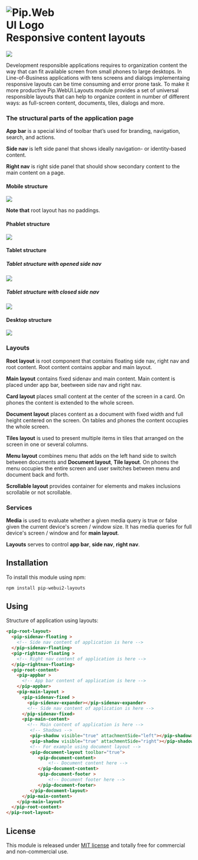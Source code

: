 # <img src="https://github.com/pip-webui/pip-webui/raw/master/doc/Logo.png" alt="Pip.WebUI Logo" style="max-width:30%"> <br/> Responsive content layouts

![](https://img.shields.io/badge/license-MIT-blue.svg)

Development responsible applications requires to organization content the way that can fit available screen from small phones to large desktops. In Line-of-Business applications with tens screens and dialogs implementaing responsive layouts can be time consuming and error prone task. To make it more productive Pip.WebUI.Layouts module provides a set of universal responsible layouts that can help to organize content in number of different ways: as full-screen content, documents, tiles, dialogs and more.

### The structural parts of the application page

**App bar** is a special kind of toolbar that’s used for branding, navigation, search, and actions.

**Side nav** is left side panel that shows ideally navigation- or identity-based content. 

**Right nav** is right side panel that should show secondary content to the main content on a page.

#### Mobile structure

<a href="https://github.com/pip-webui2/pip-webui2-layouts/raw/master/doc/images/mobile_layout.png" style="display: block">
    <img src="https://github.com/pip-webui2/pip-webui2-layouts/raw/master/doc/images/mobile_layout.png"/>
</a>

**Note that** root layout has no paddings.

#### Phablet structure

<a href="https://github.com/pip-webui2/pip-webui2-layouts/raw/master/doc/images/fablet_layout.png" style="display: block">
    <img src="https://github.com/pip-webui2/pip-webui2-layouts/raw/master/doc/images/fablet_layout.png"/>
</a>

#### Tablet structure

##### Tablet structure with opened side nav

<a href="https://github.com/pip-webui2/pip-webui2-layouts/raw/master/doc/images/tablet_layout_opened.png" style="display: block">
    <img src="https://github.com/pip-webui2/pip-webui2-layouts/raw/master/doc/images/tablet_layout_opened.png"/>
</a>

##### Tablet structure with closed side nav

<a href="https://github.com/pip-webui2/pip-webui2-layouts/raw/master/doc/images/tablet_layout_closed.png" style="display: block">
    <img src="https://github.com/pip-webui2/pip-webui2-layouts/raw/master/doc/images/tablet_layout_closed.png"/>
</a>

#### Desktop structure

<a href="https://github.com/pip-webui2/pip-webui2-layouts/raw/master/doc/images/desktop_layout.png" style="display: block">
    <img src="https://github.com/pip-webui2/pip-webui2-layouts/raw/master/doc/images/desktop_layout.png"/>
</a>

### Layouts

**Root layout** is root component that contains floating side nav, right nav and root content. Root content contains appbar and main layout.

**Main layout** contains fixed sidenav and main content. Main content is placed under app bar, beetween side nav and right nav.

**Card layout** places small content at the center of the screen in a card. On phones the content is extended to the whole screen.

**Document layout** places content as a document with fixed width and full height centered on the screen. On tables and phones the content occupies the whole screen.

**Tiles layout** is used to present multiple items in tiles that arranged on the screen in one or several columns.

**Menu layout** combines menu that adds on the left hand side to switch between documents and **Document layout**, **Tile layout**. On phones the menu occupies the entire screen and user switches between menu and document back and forth. 

**Scrollable layout** provides container for elements and makes inclusions scrollable or not scrollable.

### Services

**Media** is used to evaluate whether a given media query is true or false given the current device's screen / window size. It has media queries for full device's screen / window and for **main layout**.

**Layouts** serves to control **app bar**, **side nav**, **right nav**.

## Installation

To install this module using npm:

```bash
npm install pip-webui2-layouts 
```

## Using

Structure of application using layouts:

```html
<pip-root-layout>
  <pip-sidenav-floating >
    <!-- Side nav content of application is here -->
  </pip-sidenav-floating>
  <pip-rightnav-floating >
    <!-- Right nav content of application is here -->
  </pip-rightnav-floating>
  <pip-root-content>
    <pip-appbar >
      <!-- App bar content of application is here -->
    </pip-appbar>
    <pip-main-layout >
      <pip-sidenav-fixed >
        <pip-sidenav-expander></pip-sidenav-expander>
        <!-- Side nav content of application is here -->
      </pip-sidenav-fixed>
      <pip-main-content>
        <!-- Main content of application is here -->
         <!-- Shadows -->
         <pip-shadow visible="true" attachmentSide="left"></pip-shadow>
         <pip-shadow visible="true" attachmentSide="right"></pip-shadow>
         <!-- For example using document layout -->
         <pip-document-layout toolbar="true">
            <pip-document-content>
                <!-- Document content here -->
            </pip-document-content>
            <pip-document-footer >
                <!-- Document footer here -->
            </pip-document-footer>
         </pip-document-layout>
      </pip-main-content>
    </pip-main-layout>
  </pip-root-content>
</pip-root-layout>
```

## <a name="license"></a>License

This module is released under [MIT license](License) and totally free for commercial and non-commercial use.
